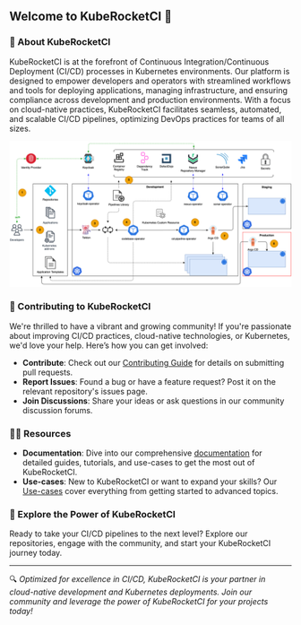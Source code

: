 ## Welcome to KubeRocketCI 👋

### 🚀 About KubeRocketCI

KubeRocketCI is at the forefront of Continuous Integration/Continuous Deployment (CI/CD) processes in Kubernetes environments.
Our platform is designed to empower developers and operators with streamlined workflows and tools for deploying applications, managing infrastructure,
and ensuring compliance across development and production environments.
With a focus on cloud-native practices, KubeRocketCI facilitates seamless, automated, and scalable CI/CD pipelines, optimizing DevOps practices for teams of all sizes.

![KubeRocketCI](./assets/reference-architecture.png)

### 🌈 Contributing to KubeRocketCI

We're thrilled to have a vibrant and growing community! If you're passionate about improving CI/CD practices, cloud-native technologies, or Kubernetes, we'd love your help. Here’s how you can get involved:

- **Contribute**: Check out our [Contributing Guide](https://github.com/KubeRocketCI/docs/blob/main/CONTRIBUTING.md) for details on submitting pull requests.
- **Report Issues**: Found a bug or have a feature request? Post it on the relevant repository's issues page.
- **Join Discussions**: Share your ideas or ask questions in our community discussion forums.

### 👩‍💻 Resources

- **Documentation**: Dive into our comprehensive [documentation](https://docs.kuberocketci.io) for detailed guides, tutorials, and use-cases to get the most out of KubeRocketCI.
- **Use-cases**: New to KubeRocketCI or want to expand your skills? Our [Use-cases](https://docs.kuberocketci.io/docs/use-cases) cover everything from getting started to advanced topics.

### 🧙 Explore the Power of KubeRocketCI

Ready to take your CI/CD pipelines to the next level? Explore our repositories, engage with the community, and start your KubeRocketCI journey today.

---

🔍 _Optimized for excellence in CI/CD, KubeRocketCI is your partner in cloud-native development and Kubernetes deployments. Join our community and leverage the power of KubeRocketCI for your projects today!_
